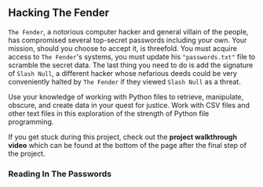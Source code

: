 ## Hacking The Fender
<div class="spacing-tight__YTkj-JgyxXu1yRjOr_AFW"><p><code>The Fender</code>, a notorious computer hacker and general villain of the people, has compromised several top-secret passwords including your own. Your mission, should you choose to accept it, is threefold. You must acquire access to <code>The Fender</code>'s systems, you must update his <code>"passwords.txt"</code> file to scramble the secret data. The last thing you need to do is add the signature of <code>Slash Null</code>, a different hacker whose nefarious deeds could be very conveniently halted by <code>The Fender</code> if they viewed <code>Slash Null</code> as a threat.</p>
<p>Use your knowledge of working with Python files to retrieve, manipulate, obscure, and create data in your quest for justice. Work with CSV files and other text files in this exploration of the strength of Python file programming.</p>
<p>If you get stuck during this project, check out the <strong>project walkthrough video</strong> which can be found at the bottom of the page after the final step of the project.</p>
</div>

### Reading In The Passwords
